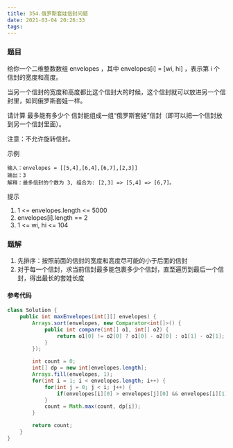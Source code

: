 ```yaml
---
title: 354.俄罗斯套娃信封问题
date: 2021-03-04 20:26:33
tags:
---
```


### 题目
给你一个二维整数数组 envelopes ，其中 envelopes[i] = [wi, hi] ，表示第 i 个信封的宽度和高度。

当另一个信封的宽度和高度都比这个信封大的时候，这个信封就可以放进另一个信封里，如同俄罗斯套娃一样。

请计算 最多能有多少个 信封能组成一组“俄罗斯套娃”信封（即可以把一个信封放到另一个信封里面）。

注意：不允许旋转信封。
<!--more-->

示例
```
输入：envelopes = [[5,4],[6,4],[6,7],[2,3]]
输出：3
解释：最多信封的个数为 3, 组合为: [2,3] => [5,4] => [6,7]。
```

提示
1. 1 <= envelopes.length <= 5000
2. envelopes[i].length == 2
3. 1 <= wi, hi <= 104

### 题解
1. 先排序：按照前面的信封的宽度和高度尽可能的小于后面的信封
2. 对于每一个信封，求当前信封最多能包裹多少个信封，直至遍历到最后一个信封，得出最长的套娃长度

#### 参考代码
```java
class Solution {
    public int maxEnvelopes(int[][] envelopes) {
        Arrays.sort(envelopes, new Comparator<int[]>() {
            public int compare(int[] o1, int[] o2) {
                return o1[0] != o2[0] ? o1[0] - o2[0] : o1[1] - o2[1];
            }
        });

        int count = 0;
        int[] dp = new int[envelopes.length];
        Arrays.fill(envelopes, 1);
        for(int i = 1; i < envelopes.length; i++) {
            for(int j = 0; j < i; j++) {
                if(envelopes[i][0] > envelopes[j][0] && envelopes[i][1] > envelopes[j][1]) dp[i] = Math.max(dp[i], dp[j] + 1);
            }
            count = Math.max(count, dp[i]);
        }

        return count;
    }
}
```